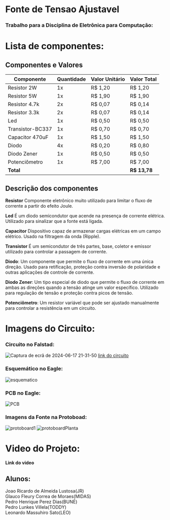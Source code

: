 # Fonte de Tensao Ajustavel
### Trabalho para a Disciplina de Eletrônica para Computação:

# Lista de componentes:
## Componentes e Valores

| Componente          | Quantidade | Valor Unitário | Valor Total |
|---------------------|------------|----------------|-------------|
| Resistor 2W         | 1x         | R$ 1,20        | R$ 1,20     |
| Resistor 5W         | 1x         | R$ 1,90        | R$ 1,90     |
| Resistor 4.7k       | 2x         | R$ 0,07        | R$ 0,14     |
| Resistor 3.3k       | 2x         | R$ 0,07        | R$ 0,14     |
| Led                 | 1x         | R$ 0,50        | R$ 0,50     |
| Transistor-BC337    | 1x         | R$ 0,70        | R$ 0,70     |
| Capacitor 470uF     | 1x         | R$ 1,50        | R$ 1,50     |
| Diodo               | 4x         | R$ 0,20        | R$ 0,80     |
| Diodo Zener         | 1x         | R$ 0,50        | R$ 0,50     |
| Potenciômetro       | 1x         | R$ 7,00        | R$ 7,00     |
| **Total**           |            |                | **R$ 13,78**|

## Descrição dos componentes

**Resistor** Componente eletrônico muito utilizado para limitar o fluxo de corrente a partir do efeito Joule.

**Led** É um diodo semicondutor que acende na presença de corrente elétrica. Utilizado para sinalizar que a fonte está ligada.

**Capacitor** Dispositivo capaz de armazenar cargas elétricas em um campo elétrico. Usado na filtragem da onda (Ripple).

**Transistor** É um semicondutor de três partes, base, coletor e emissor utilizado para controlar a passagem de corrente.

 **Diodo**: Um componente que permite o fluxo de corrente em uma única direção. Usado para retificação, proteção contra inversão de polaridade e outras aplicações de controle de corrente.

 **Diodo Zener**: Um tipo especial de diodo que permite o fluxo de corrente em ambas as direções quando a tensão atinge um valor específico. Utilizado para regulação de tensão e proteção contra picos de tensão.

 **Potenciômetro**: Um resistor variável que pode ser ajustado manualmente para controlar a resistência em um circuito.

# Imagens do Circuito:
### Circuito no Falstad:
![Captura de ecrã de 2024-06-17 21-31-50](https://github.com/JoaoRicardoLust/Fonte_de_Tensao_Ajustavel/assets/162384930/2487f8fc-fb85-4c25-8210-4fcaf2a393f6)
[link do circuito](https://tinyurl.com/2d65m2x8)

### Esquemático no Eagle:
![esquematico](https://github.com/JoaoRicardoLust/Fonte_de_Tensao_Ajustavel/assets/162384930/4cb7db2c-e899-4abe-bb72-872c4150f1cd)

### PCB no Eagle:
![PCB](https://github.com/JoaoRicardoLust/Fonte_de_Tensao_Ajustavel/assets/162384930/cd9e1b3a-ef9e-4244-8eac-7ef6038c22d7)

### Imagens da Fonte na Protoboad:
![protoboard1](https://github.com/JoaoRicardoLust/Fonte_de_Tensao_Ajustavel/assets/162384930/ad0447df-37ac-4f9e-a7b0-30960c2cbbeb)
![protoboardPlanta](https://github.com/JoaoRicardoLust/Fonte_de_Tensao_Ajustavel/assets/162384930/0e2ab70e-f12d-4752-8a46-8c290d480563)

# Video do Projeto:
**Link do video**

## Alunos:

Joao Ricardo de Almeida Lustosa(JR)  
Glauco Fleury Correa de Moraes(MIDAS)  
Pedro Henrique Perez Dias(BUNÉ)  
Pedro Lunkes Villela(TODDY)  
Leonardo Massuhiro Sato(LEO)  
